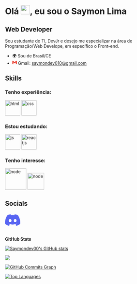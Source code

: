 <h1 align="left">Olá <img src="https://raw.githubusercontent.com/kaueMarques/kaueMarques/master/hi.gif" height="30px">, eu sou o Saymon Lima</h1>

Web Developer
-----------------------------

Sou estudante de TI, DevJr e desejo me especializar na área de Programação/Web Develope, em específico o Front-end.


* 🌍  Sou de Brasil/CE
* <svg role="img" height="15" viewBox="0 0 24 24" xmlns="http://www.w3.org/2000/svg"><title>Gmail</title><path d="M24 5.457v13.909c0 .904-.732 1.636-1.636 1.636h-3.819V11.73L12 16.64l-6.545-4.91v9.273H1.636A1.636 1.636 0 0 1 0 19.366V5.457c0-2.023 2.309-3.178 3.927-1.964L5.455 4.64 12 9.548l6.545-4.91 1.528-1.145C21.69 2.28 24 3.434 24 5.457z" fill="#EA4335"/></svg> Gmail: saymondev010@gmail.com


## Skills

### Tenho experiência: 
<img alt="html" height="50" src="https://cdn.jsdelivr.net/gh/devicons/devicon/icons/html5/html5-plain-wordmark.svg" />
<img alt="css" height="50" src="https://cdn.jsdelivr.net/gh/devicons/devicon/icons/css3/css3-plain-wordmark.svg" />

### Estou estudando: 
<img  alt="js" height="50" src="https://cdn.jsdelivr.net/gh/devicons/devicon/icons/javascript/javascript-plain.svg" />
<img alt="reactjs" height="50" src="https://cdn.jsdelivr.net/gh/devicons/devicon/icons/react/react-original-wordmark.svg" />

### Tenho interesse: 
<img alt="node" height="70" src="https://cdn.jsdelivr.net/gh/devicons/devicon/icons/nodejs/nodejs-plain-wordmark.svg" />
<img alt="node" height="55" src="https://cdn.jsdelivr.net/gh/devicons/devicon/icons/python/python-original-wordmark.svg" />


## Socials

<svg role="img" height="50" viewBox="0 0 24 24" xmlns="http://www.w3.org/2000/svg"><title>Discord</title><path d="M20.317 4.3698a19.7913 19.7913 0 00-4.8851-1.5152.0741.0741 0 00-.0785.0371c-.211.3753-.4447.8648-.6083 1.2495-1.8447-.2762-3.68-.2762-5.4868 0-.1636-.3933-.4058-.8742-.6177-1.2495a.077.077 0 00-.0785-.037 19.7363 19.7363 0 00-4.8852 1.515.0699.0699 0 00-.0321.0277C.5334 9.0458-.319 13.5799.0992 18.0578a.0824.0824 0 00.0312.0561c2.0528 1.5076 4.0413 2.4228 5.9929 3.0294a.0777.0777 0 00.0842-.0276c.4616-.6304.8731-1.2952 1.226-1.9942a.076.076 0 00-.0416-.1057c-.6528-.2476-1.2743-.5495-1.8722-.8923a.077.077 0 01-.0076-.1277c.1258-.0943.2517-.1923.3718-.2914a.0743.0743 0 01.0776-.0105c3.9278 1.7933 8.18 1.7933 12.0614 0a.0739.0739 0 01.0785.0095c.1202.099.246.1981.3728.2924a.077.077 0 01-.0066.1276 12.2986 12.2986 0 01-1.873.8914.0766.0766 0 00-.0407.1067c.3604.698.7719 1.3628 1.225 1.9932a.076.076 0 00.0842.0286c1.961-.6067 3.9495-1.5219 6.0023-3.0294a.077.077 0 00.0313-.0552c.5004-5.177-.8382-9.6739-3.5485-13.6604a.061.061 0 00-.0312-.0286zM8.02 15.3312c-1.1825 0-2.1569-1.0857-2.1569-2.419 0-1.3332.9555-2.4189 2.157-2.4189 1.2108 0 2.1757 1.0952 2.1568 2.419 0 1.3332-.9555 2.4189-2.1569 2.4189zm7.9748 0c-1.1825 0-2.1569-1.0857-2.1569-2.419 0-1.3332.9554-2.4189 2.1569-2.4189 1.2108 0 2.1757 1.0952 2.1568 2.419 0 1.3332-.946 2.4189-2.1568 2.4189Z" fill="#5865F2"/></svg>

##

<b>GitHub Stats</b>

<a href="http://www.github.com/Saymondev00"><img src="https://github-readme-stats-peguimasid.vercel.app/api?username=Saymondev00&show_icons=true&hide=&count_private=true&title_color=3382ed&text_color=ffffff&icon_color=3382ed&bg_color=171717&hide_border=true&show_icons=true" alt="Saymondev00's GitHub stats" /></a>

<a href="http://www.github.com/Saymondev00"><img src="https://github-readme-streak-stats.herokuapp.com/?user=Saymondev00&stroke=ffffff&background=171717&ring=3382ed&fire=3382ed&currStreakNum=ffffff&currStreakLabel=3382ed&sideNums=ffffff&sideLabels=ffffff&dates=ffffff&hide_border=true" /></a>

<a href="http://www.github.com/Saymondev00"><img src="https://activity-graph.herokuapp.com/graph?username=Saymondev00&bg_color=171717&color=ffffff&line=3382ed&point=ffffff&area_color=171717&area=true&hide_border=true&custom_title=GitHub%20Commits%20Graph" alt="GitHub Commits Graph" /></a>

<a href="https://github.com/Saymondev00" align="left"><img src="https://github-readme-stats-peguimasid.vercel.app/api/top-langs/?username=Saymondev00&layout=compact&title_color=3382ed&text_color=ffffff&icon_color=3382ed&bg_color=171717&hide_border=true&locale=en&custom_title=Top%20%Languages" alt="Top Languages" /></a>


